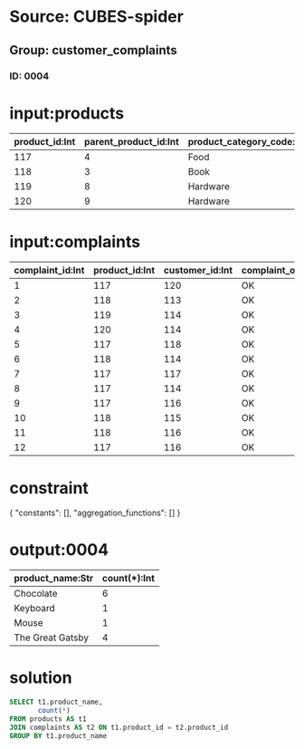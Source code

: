 # Source: CUBES-spider
## Group: customer_complaints
### ID: 0004

# input:products

| product_id:Int | parent_product_id:Int | product_category_code:Str | date_product_first_available:Str | date_product_discontinued:Str | product_name:Str | product_description:Str | product_price:Dbl |
|---|---|---|---|---|---|---|---|
| 117 | 4 | Food | 1988-09-29 17:54:50 | 1987-12-20 13:46:16 | Chocolate | Handmade chocolate | 2.88 |
| 118 | 3 | Book | 1974-06-25 12:26:47 | 1991-08-20 05:22:31 | The Great Gatsby | American novel | 35.0 |
| 119 | 8 | Hardware | 1994-12-18 15:13:19 | 1997-07-02 18:26:16 | Keyboard | Designed for games | 109.99 |
| 120 | 9 | Hardware | 1998-06-20 15:04:11 | 1980-06-26 10:40:19 | Mouse | Blue tooth mouse | 23.35 |

# input:complaints

| complaint_id:Int | product_id:Int | customer_id:Int | complaint_outcome_code:Str | complaint_status_code:Str | complaint_type_code:Str | date_complaint_raised:Str | date_complaint_closed:Str | staff_id:Int |
|---|---|---|---|---|---|---|---|---|
| 1 | 117 | 120 | OK | Closed | Product Failure | 2002-07-18 10:59:35 | 1976-04-19 11:03:06 | 114 |
| 2 | 118 | 113 | OK | New | Product Unusable | 1973-02-10 22:55:56 | 2013-09-14 02:59:10 | 120 |
| 3 | 119 | 114 | OK | New | Product Unusable | 2006-10-29 07:08:46 | 1995-09-11 14:48:46 | 115 |
| 4 | 120 | 114 | OK | Closed | Product Unusable | 1977-08-06 00:31:19 | 1970-10-14 00:57:25 | 114 |
| 5 | 117 | 118 | OK | Open | Product Failure | 2007-10-14 21:50:43 | 2000-08-17 17:02:48 | 116 |
| 6 | 118 | 114 | OK | Open | Product Unusable | 1987-07-11 14:40:30 | 1975-10-11 05:54:30 | 114 |
| 7 | 117 | 117 | OK | New | Product Unusable | 2002-07-18 10:59:35 | 1976-04-19 11:03:06 | 118 |
| 8 | 117 | 114 | OK | New | Product Unusable | 1973-02-10 22:55:56 | 2013-09-14 02:59:10 | 117 |
| 9 | 117 | 116 | OK | New | Product Unusable | 2006-10-29 07:08:46 | 1995-09-11 14:48:46 | 120 |
| 10 | 118 | 115 | OK | New | Product Unusable | 1977-08-06 00:31:19 | 1970-10-14 00:57:25 | 114 |
| 11 | 118 | 116 | OK | Open | Product Unusable | 2007-10-14 21:50:43 | 2000-08-17 17:02:48 | 115 |
| 12 | 117 | 116 | OK | Open | Product Unusable | 1987-07-11 14:40:30 | 1975-10-11 05:54:30 | 114 |

# constraint

{
  "constants": [],
  "aggregation_functions": []
}

# output:0004

| product_name:Str | count(*):Int |
|---|---|
| Chocolate | 6 |
| Keyboard | 1 |
| Mouse | 1 |
| The Great Gatsby | 4 |

# solution

```sql
SELECT t1.product_name,
       count(*)
FROM products AS t1
JOIN complaints AS t2 ON t1.product_id = t2.product_id
GROUP BY t1.product_name
```
